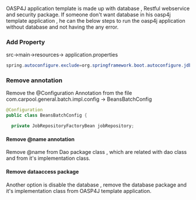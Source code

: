 OASP4J application template is made up with database , Restful webservice and security package. If someone don't want database in his oasp4j template application , he can the below steps to run the oasp4j application without database and not having the any error.

### Add Property  
src->main->resources-> application.properties 

````java
spring.autoconfigure.exclude=org.springframework.boot.autoconfigure.jdbc.DataSourceAutoConfiguration, org.springframework.boot.autoconfigure.orm.jpa.HibernateJpaAutoConfiguration
````
### Remove annotation 

Remove the @Configuration Annotation from the file com.carpool.general.batch.impl.config -> BeansBatchConfig

````java
@Configuration
public class BeansBatchConfig {

  private JobRepositoryFactoryBean jobRepository;
````

#### Remove @name annotation
  
Remove @name from Dao package class , which are related with dao class and from it's implementation class.

#### Remove dataaccess package

Another option is disable the database , remove the database package and it's implementation class from OASP4J template application.
   
 
 



   